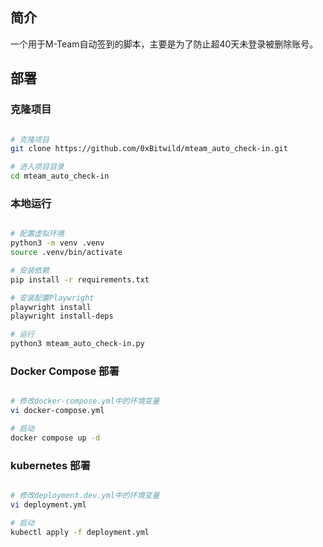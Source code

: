 ## 简介

一个用于M-Team自动签到的脚本，主要是为了防止超40天未登录被删除账号。

## 部署

### 克隆项目

```bash

# 克隆项目
git clone https://github.com/0xBitwild/mteam_auto_check-in.git

# 进入项目目录
cd mteam_auto_check-in

```

### 本地运行

```bash

# 配置虚拟环境
python3 -m venv .venv
source .venv/bin/activate

# 安装依赖
pip install -r requirements.txt

# 安装配置Playwright
playwright install
playwright install-deps

# 运行
python3 mteam_auto_check-in.py

```

### Docker Compose 部署

```bash

# 修改docker-compose.yml中的环境变量
vi docker-compose.yml

# 启动
docker compose up -d

```

### kubernetes 部署

```bash

# 修改deployment.dev.yml中的环境变量
vi deployment.yml

# 启动
kubectl apply -f deployment.yml

```
